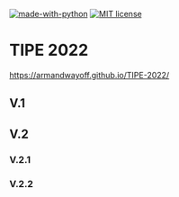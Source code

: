 [![made-with-python](https://img.shields.io/badge/Made%20with-Python-1f425f.svg)](https://www.python.org/)
[![MIT license](https://img.shields.io/badge/License-MIT-blue.svg)](https://github.com/armandwayoff/TIPE-2022/blob/main/LICENSE)

# TIPE 2022

https://armandwayoff.github.io/TIPE-2022/

## V.1

[comment]: LibrairieWiichuck

[comment]: https://github.com/coopermaa/Wiichuck

## V.2

### V.2.1

### V.2.2

